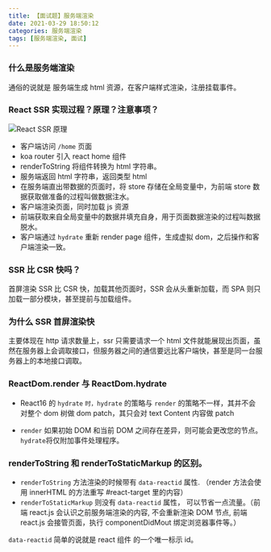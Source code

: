 ```yaml
---
title: 【面试题】服务端渲染
date: 2021-03-29 18:50:12
categories: 服务端渲染
tags: [服务端渲染, 面试]
---
```


### 什么是服务端渲染

通俗的说就是 服务端生成 html 资源，在客户端样式渲染，注册挂载事件。

### React SSR 实现过程？原理？注意事项？

![React SSR 原理](https://www.daiwei.site/static/blog/【面试题】服务端渲染/reactSSR.png)

- 客户端访问 `/home` 页面
- koa router 引入 react home 组件
- renderToString 将组件转换为 html 字符串。
- 服务端返回 html 字符串，返回类型 html
- 在服务端直出带数据的页面时，将 store 存储在全局变量中，为前端 store 数据获取做准备的过程叫做数据注水。
- 客户端渲染页面，同时加载 js 资源
- 前端获取来自全局变量中的数据并填充自身，用于页面数据渲染的过程叫数据脱水。
- 客户端通过 `hydrate` 重新 render page 组件，生成虚拟 dom，之后操作和客户端渲染一致。

### SSR 比 CSR 快吗？

首屏渲染 SSR 比 CSR 快，加载其他页面时，SSR 会从头重新加载，而 SPA 则只加载一部分模块，甚至提前与加载组件。

### 为什么 SSR 首屏渲染快

主要体现在 http 请求数量上，ssr 只需要请求一个 html 文件就能展现出页面，虽然在服务器上会调取接口，但服务器之间的通信要远比客户端快，甚至是同一台服务器上的本地接口调取。

### ReactDom.render 与 ReactDom.hydrate

- React16 的 `hydrate` `时，hydrate` 的策略与 `render` 的策略不一样，其并不会对整个 dom 树做 dom patch，其只会对 text Content 内容做 patch

- `render` 如果初始 DOM 和当前 DOM 之间存在差异，则可能会更改您的节点。`hydrate`将仅附加事件处理程序。

### renderToString 和 renderToStaticMarkup 的区别。

- `renderToString` 方法渲染的时候带有 `data-reactid` 属性. （render 方法会使用 innerHTML 的方法重写 #react-target 里的内容）
- `renderToStaticMarkup` 则没有 `data-reactid` 属性， 可以节省一点流量。（前端 react.js 会认识之前服务端渲染的内容, 不会重新渲染 DOM 节点, 前端 react.js 会接管页面，执行 componentDidMout 绑定浏览器事件等。）

`data-reactid` 简单的说就是 react 组件 的一个唯一标示 id。
